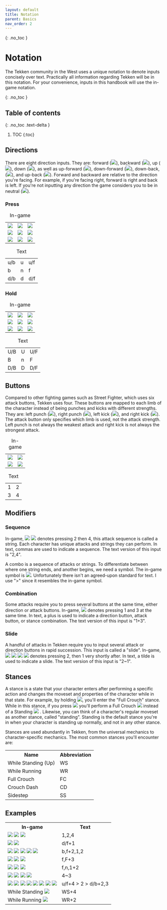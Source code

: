 ```yaml
---
layout: default
title: Notation
parent: Basics
nav_order: 2
---
```


{: .no_toc }
# Notation
The Tekken community in the West uses a unique notation to denote inputs
concisely over text. Practically all information regarding Tekken will be in
this notation. For your convenience, inputs in this handbook will use the in-game notation.

{: .no_toc }
## Table of contents
{: .no_toc .text-delta }

1. TOC
{:toc}

## Directions
There are eight direction inputs.
They are: forward <span class="no-break">(<img class="icon" src="/assets/img/f.svg">)</span>,
backward <span class="no-break">(<img class="icon" src="/assets/img/b.svg">)</span>,
up <span class="no-break">(<img class="icon" src="/assets/img/u.svg">)</span>,
down <span class="no-break">(<img class="icon" src="/assets/img/d.svg">)</span>,
as well as up-forward <span class="no-break">(<img class="icon" src="/assets/img/uf.svg">)</span>,
down-forward <span class="no-break">(<img class="icon" src="/assets/img/df.svg">)</span>,
down-back, <span class="no-break">(<img class="icon" src="/assets/img/db.svg">)</span>,
and up-back <span class="no-break">(<img class="icon" src="/assets/img/ub.svg">)</span>.
Forward and backward are relative to the direction you're facing.
For example, if you're facing right, forward is right and back is left. If
you're not inputting any direction the game considers you to be in neutral
<span class="no-break">(<img class="icon" src="/assets/img/n.svg">)</span>.

### Press
<div class="compact-table notation-table">
  <table>
    <caption>In-game</caption>
    <tr>
      <td> <img class="icon" src="/assets/img/ub.svg"> </td>
      <td> <img class="icon" src="/assets/img/u.svg"> </td>
      <td> <img class="icon" src="/assets/img/uf.svg"> </td>
    </tr>
    <tr>
      <td> <img class="icon" src="/assets/img/b.svg"> </td>
      <td> <img class="icon" src="/assets/img/n.svg"> </td>
      <td> <img class="icon" src="/assets/img/f.svg"> </td>
    </tr>
    <tr>
      <td> <img class="icon" src="/assets/img/db.svg"> </td>
      <td> <img class="icon" src="/assets/img/d.svg"> </td>
      <td> <img class="icon" src="/assets/img/df.svg"> </td>
    </tr>
  </table>
</div>

<div class="compact-table notation-table">
  <table>
    <caption>Text</caption>
    <tr> <td>u/b</td> <td>u</td> <td>u/f</td> </tr>
    <tr> <td>b</td>   <td>n</td> <td>f</td> </tr>
    <tr> <td>d/b</td> <td>d</td> <td>d/f</td> </tr>
  </table>
</div>

### Hold
<div class="compact-table notation-table">
  <table>
    <caption>In-game</caption>
    <tr>
      <td> <img class="icon" src="/assets/img/ubh.svg"> </td>
      <td> <img class="icon" src="/assets/img/uh.svg"> </td>
      <td> <img class="icon" src="/assets/img/ufh.svg"> </td>
    </tr>
    <tr>
      <td> <img class="icon" src="/assets/img/bh.svg"> </td>
      <td> <img class="icon" src="/assets/img/n.svg"> </td>
      <td> <img class="icon" src="/assets/img/fh.svg"> </td>
    </tr>
    <tr>
      <td> <img class="icon" src="/assets/img/dbh.svg"> </td>
      <td> <img class="icon" src="/assets/img/dh.svg"> </td>
      <td> <img class="icon" src="/assets/img/dfh.svg"> </td>
    </tr>
  </table>
</div>

<div class="compact-table notation-table">
  <table>
    <caption>Text</caption>
    <tr> <td>U/B</td>   <td>U</td>    <td>U/F</td> </tr>
    <tr> <td>B</td>     <td>n</td>    <td>F</td> </tr>
    <tr> <td>D/B</td>   <td>D</td>    <td>D/F</td> </tr>
  </table>
</div>

## Buttons
Compared to other fighting games such as Street Fighter, which uses six attack
buttons, Tekken uses four. These buttons are mapped to each limb of the character
instead of being punches and kicks with different strengths.
They are:
left punch <span class="no-break">(<img class="icon" src="/assets/img/1.svg">)</span>,
right punch <span class="no-break">(<img class="icon" src="/assets/img/2.svg">)</span>,
left kick <span class="no-break">(<img class="icon" src="/assets/img/3.svg">)</span>,
and right kick <span class="no-break">(<img class="icon" src="/assets/img/4.svg">)</span>.
The attack button only specifies which limb is used, not the attack strength.
Left punch is not always the weakest attack and right kick is not always the
strongest attack.

<div class="compact-table notation-table">
  <table>
    <caption>In-game</caption>
    <tr>
      <td> <img class="icon" src="/assets/img/1.svg"> </td>
      <td> <img class="icon" src="/assets/img/2.svg"> </td>
    </tr>
      <td> <img class="icon" src="/assets/img/3.svg"> </td>
      <td> <img class="icon" src="/assets/img/4.svg"> </td>
  </table>
</div>

<div class="compact-table notation-table">
  <table>
    <caption>Text</caption>
    <tr> <td>1</td> <td>2</td> </tr>
    <tr> <td>3</td> <td>4</td> </tr>
  </table>
</div>

## Modifiers
### Sequence
In-game,
<span class="no-break">
  <img class="icon" src="/assets/img/2.svg">
  <img class="icon" src="/assets/img/4.svg">
</span>
denotes pressing 2 then 4, this attack sequence is called a string. Each
character has unique attacks and strings they can perform.
In text, commas are used to indicate a sequence.
The text version of this input is "2,4".

A combo is a sequence of attacks or strings. To differentiate
between where one string ends, and another begins, we need a symbol.
The in-game symbol is
 <img class="icon" src="/assets/img/then.svg">.
Unfortunately there isn't an agreed-upon standard for text. I use
">" since it resembles the in-game symbol.

### Combination
Some attacks require you to press several buttons at the same time, either
direction or attack buttons.
In-game, <img class="icon" src="/assets/img/1+3.svg">
denotes pressing 1 and 3 at the same time. In text, a plus is used
to indicate a direction button, attack button, or stance combination.
The text version of this input is "1+3".

### Slide
A handful of attacks in Tekken require you to input several attack or direction
buttons in rapid succession. This input is called a "slide". In-game,
<span class="no-break">
  <img class="icon" src="/assets/img/bracketL.svg">
  <img class="icon" src="/assets/img/2.svg">
  <img class="icon" src="/assets/img/1.svg">
  <img class="icon" src="/assets/img/bracketR.svg">
</span>
denotes pressing 2, then 1 very shortly after. In text, a tilde is used to
indicate a slide. The text version of this input is "2~1".

## Stances
A stance is a state that your character enters after
performing a specific action and changes the moveset and properties
of the character while in that state. For example, by holding
<img class="icon" src="/assets/img/dh.svg">,
you'll enter the "Full Crouch" stance. While in this stance, if you press
<img class="icon" src="/assets/img/4.svg"> you'll perform a
<span class="no-break">
  Full Crouch <img class="icon" src="/assets/img/4.svg">
</span>
instead of a
<span class="no-break">
  Standing
  <img class="icon" src="/assets/img/4.svg">
</span>.
Likewise, you can think of a character's regular moveset as another stance,
called "standing". Standing is the default stance you're in when your character
is standing up normally, and not in any other stance.

Stances are used abundantly in Tekken, from the universal mechanics to
character-specific mechanics. The most common stances you'll encounter are:

<table>
  <tr> <th>Name</th> <th>Abbreviation</th> </tr>
  <tr> <td>While Standing (Up)</td> <td>WS</td> </tr>
  <tr> <td>While Running</td> <td>WR</td> </tr>
  <tr> <td>Full Crouch</td> <td>FC</td> </tr>
  <tr> <td>Crouch Dash</td> <td>CD</td> </tr>
  <tr> <td>Sidestep</td> <td>SS</td> </tr>
</table>

## Examples
<table>
  <tr> <th>In-game</th> <th>Text</th> </tr>
  <tr>
    <td>
      <img class="icon" src="/assets/img/1.svg">
      <img class="icon" src="/assets/img/2.svg">
      <img class="icon" src="/assets/img/4.svg">
    </td>
    <td>1,2,4</td>
  </tr>
  <tr>
    <td>
      <img class="icon" src="/assets/img/df.svg">
      <img class="icon" src="/assets/img/1.svg">
    </td>
    <td>d/f+1</td>
  </tr>
  <tr>
    <td>
      <img class="icon" src="/assets/img/b.svg">
      <img class="icon" src="/assets/img/f.svg">
      <img class="icon" src="/assets/img/2.svg">
      <img class="icon" src="/assets/img/1.svg">
      <img class="icon" src="/assets/img/2.svg">
    </td>
    <td>b,f+2,1,2</td>
  </tr>
  <tr>
    <td>
      <img class="icon" src="/assets/img/f.svg">
      <img class="icon" src="/assets/img/fh.svg">
      <img class="icon" src="/assets/img/3.svg">
    </td>
    <td>f,F+3</td>
  </tr>
  <tr>
    <td>
      <img class="icon" src="/assets/img/f.svg">
      <img class="icon" src="/assets/img/n.svg">
      <img class="icon" src="/assets/img/1+2.svg">
    </td>
    <td>f,n,1+2</td>
  </tr>
  <tr>
    <td>
      <img class="icon" src="/assets/img/bracketL.svg">
      <img class="icon" src="/assets/img/4.svg">
      <img class="icon" src="/assets/img/3.svg">
      <img class="icon" src="/assets/img/bracketR.svg">
    </td>
    <td>4~3</td>
  </tr>
  <tr>
    <td>
      <img class="icon" src="/assets/img/uf.svg">
      <img class="icon" src="/assets/img/4.svg">
      <img class="icon" src="/assets/img/then.svg">
      <img class="icon" src="/assets/img/2.svg">
      <img class="icon" src="/assets/img/then.svg">
      <img class="icon" src="/assets/img/db.svg">
      <img class="icon" src="/assets/img/2.svg">
      <img class="icon" src="/assets/img/3.svg">
    </td>
    <td>u/f+4 > 2 > d/b+2,3</td>
  </tr>
  <tr>
    <td>
      While Standing <img class="icon" src="/assets/img/4.svg">
    </td>
    <td>WS+4</td>
  </tr>
  <tr>
    <td>
      While Running <img class="icon" src="/assets/img/2.svg">
    </td>
    <td>WR+2</td>
  </tr>
</table>

